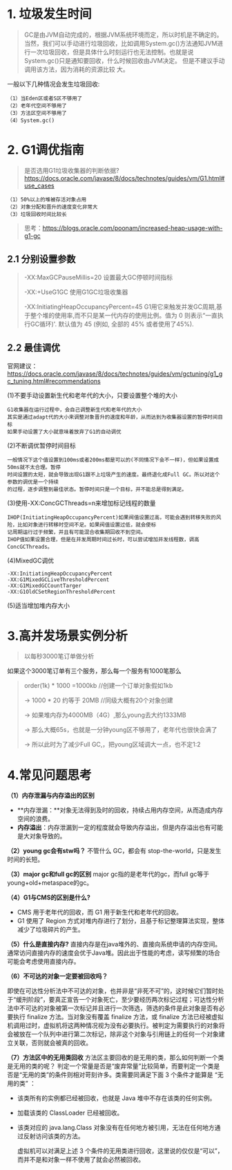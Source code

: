 # 1. 垃圾发生时间

> GC是由JVM自动完成的，根据JVM系统环境而定，所以时机是不确定的。 当然，我们可以手动进行垃圾回收，比如调用System.gc()方法通知JVM进行一次垃圾回收，但是具体什么时刻运行也无法控制。也就是说
> System.gc()只是通知要回收，什么时候回收由JVM决定。 但是不建议手动调用该方法，因为消耗的资源比较
> 大。

一般以下几种情况会发生垃圾回收:

```text
（1）当Eden区或者S区不够用了
（2）老年代空间不够用了
（3）方法区空间不够用了
（4）System.gc()
```



# 2. G1调优指南

> 是否选用G1垃圾收集器的判断依据?
> https://docs.oracle.com/javase/8/docs/technotes/guides/vm/G1.html#use_cases

```text
（1）50%以上的堆被存活对象占用
（2）对象分配和晋升的速度变化非常大
（3）垃圾回收时间比较长
```

> 思考：https://blogs.oracle.com/poonam/increased-heap-usage-with-g1-gc

## 2.1 分别设置参数

>-XX:MaxGCPauseMillis=20 设置最大GC停顿时间指标
>
> -XX:+UseG1GC  使用G1GC垃圾收集器
>
>-XX:InitiatingHeapOccupancyPercent=45 G1用它来触发并发GC周期,基于整个堆的使用率,而不只是某一代内存的使用比例。值为 0 则表示“一直执行GC循环)'. 默认值为 45 (例如, 全部的 45% 或者使用了45%).



## 2.2 最佳调优

官网建议：https://docs.oracle.com/javase/8/docs/technotes/guides/vm/gctuning/g1_gc_tuning.html#recommendations

(1)不要手动设置新生代和老年代的大小，只要设置整个堆的大小

```text
G1收集器在运行过程中，会自己调整新生代和老年代的大小
其实是通过adapt代的大小来调整对象晋升的速度和年龄，从而达到为收集器设置的暂停时间目标
如果手动设置了大小就意味着放弃了G1的自动调优
```

(2)不断调优暂停时间目标

```text
一般情况下这个值设置到100ms或者200ms都是可以的(不同情况下会不一样)，但如果设置成50ms就不太合理。暂停
时间设置的太短，就会导致出现G1跟不上垃圾产生的速度。最终退化成Full GC。所以对这个参数的调优是一个持续
的过程，逐步调整到最佳状态。暂停时间只是一个目标，并不能总是得到满足。
```

(3)使用-XX:ConcGCThreads=n来增加标记线程的数量

```text
IHOP(InitiatingHeapOccupancyPercent)如果阀值设置过高，可能会遇到转移失败的风险，比如对象进行转移时空间不足。如果阀值设置过低，就会使标
记周期运行过于频繁，并且有可能混合收集期回收不到空间。
IHOP值如果设置合理，但是在并发周期时间过长时，可以尝试增加并发线程数，调高ConcGCThreads。
```

(4)MixedGC调优

```text
-XX:InitiatingHeapOccupancyPercent
-XX:G1MixedGCLiveThresholdPercent
-XX:G1MixedGCCountTarger
-XX:G1OldCSetRegionThresholdPercent
```

(5)适当增加堆内存大小



# 3.高并发场景实例分析

> 以每秒3000笔订单做分析

如果这个3000笔订单有三个服务，那么每一个服务有1000笔那么



> order(1k) * 1000 =1000kb    //创建一个订单对象假如1kb
>
> ->  1000 * 20 约等于 20MB  //同级大概有20个对象创建
>
> -> 如果堆内存为4000MB（4G）,那么young去大约1333MB
>
> -> 那么大概65s，也就是一分钟young区不够用了，老年代也很快会满了
>
> -> 所以此时为了减少Full GC,，把young区域调大一点，也不定1:2



# 4.常见问题思考

**（1）内存泄漏与内存溢出的区别**

- **内存泄漏：**对象无法得到及时的回收，持续占用内存空间，从而造成内存空间的浪费。
- **内存溢出**：内存泄漏到一定的程度就会导致内存溢出，但是内存溢出也有可能是大对象导致的。

**（2）young gc会有stw吗？**
          不管什么 GC，都会有 stop-the-world，只是发生时间的长短。

**（3）major gc和full gc的区别**
            major gc指的是老年代的gc，而full gc等于young+old+metaspace的gc。

**（4）G1与CMS的区别是什么?**

- CMS 用于老年代的回收，而 G1 用于新生代和老年代的回收。
- G1 使用了 Region 方式对堆内存进行了划分，且基于标记整理算法实现，整体减少了垃圾碎片的产生。

**（5）什么是直接内存?**
           直接内存是在java堆外的、直接向系统申请的内存空间。通常访问直接内存的速度会优于Java堆。因此出于性能的考虑，读写频繁的场合可能会考虑使用直接内存。

**（6）不可达的对象一定要被回收吗？**

​           即使在可达性分析法中不可达的对象，也并非是“非死不可”的，这时候它们暂时处于“缓刑阶段”，要真正宣告一个对象死亡，至少要经历两次标记过程；可达性分析法中不可达的对象被第一次标记并且进行一次筛选，筛选的条件是此对象是否有必要执行 finalize 方法。当对象没有覆盖 finalize 方法，或 finalize 方法已经被虚拟机调用过时，虚拟机将这两种情况视为没有必要执行。被判定为需要执行的对象将会被放在一个队列中进行第二次标记，除非这个对象与引用链上的任何一个对象建立关联，否则就会被真的回收。

**（7）方法区中的无用类回收**
	方法区主要回收的是无用的类，那么如何判断一个类是无用的类的呢？
         判定一个常量是否是“废弃常量”比较简单，而要判定一个类是否是“无用的类”的条件则相对苛刻许多。类需要同满足下面 3 个条件才能算是 “无用的类” ：

- 该类所有的实例都已经被回收，也就是 Java 堆中不存在该类的任何实例。

- 加载该类的 ClassLoader 已经被回收。

- 该类对应的 java.lang.Class 对象没有在任何地方被引用，无法在任何地方通过反射访问该类的方法。

  虚拟机可以对满足上述 3 个条件的无用类进行回收，这里说的仅仅是“可以”，而并不是和对象一样不使用了就会必然被回收。

